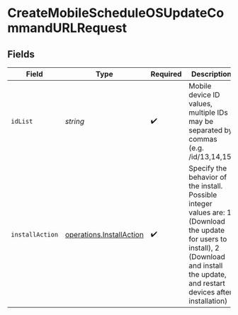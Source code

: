 # CreateMobileScheduleOSUpdateCommandURLRequest


## Fields

| Field                                                                                                                                                                                       | Type                                                                                                                                                                                        | Required                                                                                                                                                                                    | Description                                                                                                                                                                                 |
| ------------------------------------------------------------------------------------------------------------------------------------------------------------------------------------------- | ------------------------------------------------------------------------------------------------------------------------------------------------------------------------------------------- | ------------------------------------------------------------------------------------------------------------------------------------------------------------------------------------------- | ------------------------------------------------------------------------------------------------------------------------------------------------------------------------------------------- |
| `idList`                                                                                                                                                                                    | *string*                                                                                                                                                                                    | :heavy_check_mark:                                                                                                                                                                          | Mobile device ID values, multiple IDs may be separated by commas (e.g. /id/13,14,15)                                                                                                        |
| `installAction`                                                                                                                                                                             | [operations.InstallAction](../../../sdk/models/operations/installaction.md)                                                                                                                 | :heavy_check_mark:                                                                                                                                                                          | Specify the behavior of the install. Possible integer values are: 1 (Download the update for users to install), 2 (Download and install the update, and restart devices after installation) |